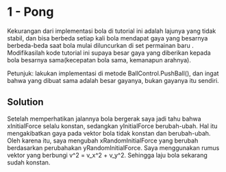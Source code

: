 # 1 - Pong

Kekurangan dari implementasi bola di tutorial ini adalah lajunya yang tidak stabil, dan bisa berbeda setiap kali bola mendapat gaya yang besarnya berbeda-beda saat bola mulai diluncurkan di set permainan baru . Modifikasilah kode tutorial ini supaya besar gaya yang diberikan kepada bola besarnya sama(kecepatan bola sama, kemanapun arahnya).

Petunjuk: lakukan implementasi di metode BallControl.PushBall(), dan ingat bahwa yang dibuat sama adalah besar gayanya, bukan gayanya itu sendiri.

## Solution

Setelah memperhatikan jalannya bola bergerak saya jadi tahu bahwa xInitialForce selalu konstan, sedangkan yInitialForce berubah-ubah. Hal itu mengakibatkan gaya pada vektor bola tidak konstan dan berubah-ubah. Oleh karena itu, saya mengubah xRandomInitialForce yang berubah berdasarkan perubahakan yRandomInitialForce. Saya menggunakan rumus vektor yang berbungi v^2 = v_x^2 + v_y^2. Sehingga laju bola sekarang sudah konstan.
